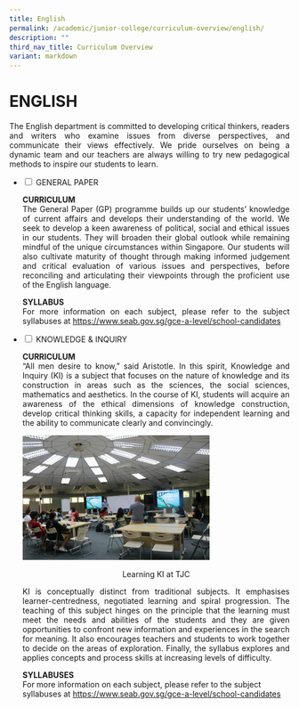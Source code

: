 ```yaml
---
title: English
permalink: /academic/junior-college/curriculum-overview/english/
description: ""
third_nav_title: Curriculum Overview
variant: markdown
---
```

# ENGLISH

<p style="text-align: justify;">The English department is committed to developing critical thinkers, readers and writers who examine issues from diverse perspectives, and communicate their views effectively. We pride ourselves on being a dynamic team and our teachers are always willing to try new pedagogical methods to inspire our students to learn.</p>

<ul class="jekyllcodex_accordion">
  <li>
    <input type="checkbox" id="accordion1">
    <label for="accordion1">GENERAL PAPER</label>
    <div>
			<p style="text-align: justify;"><b>CURRICULUM</b><br>The General Paper (GP) programme builds up our students’ knowledge of current affairs and develops their understanding of the world. We seek to develop a keen awareness of political, social and ethical issues in our students. They will broaden their global outlook while remaining mindful of the unique circumstances within Singapore. Our students will also cultivate maturity of thought through making informed judgement and critical evaluation of various issues and perspectives, before reconciling and articulating their viewpoints through the proficient use of the English language.</p>
		
<p style="text-align: justify;"><b>SYLLABUS</b><br>For more information on each subject, please refer to the subject syllabuses at <a href="https://www.seab.gov.sg/gce-a-level/school-candidates" target="_blank">https://www.seab.gov.sg/gce-a-level/school-candidates</a></p>
    </div>
	</li> 
  <li>
    <input type="checkbox" id="accordion2">
    <label for="accordion2">KNOWLEDGE &amp; INQUIRY</label>
    <div>
			<p style="text-align: justify;"><b>CURRICULUM</b><br>“All men desire to know,” said Aristotle. In this spirit, Knowledge and Inquiry (KI) is a subject that focuses on the nature of knowledge and its construction in areas such as the sciences, the social sciences, mathematics and aesthetics. In the course of KI, students will acquire an awareness of the ethical dimensions of knowledge construction, develop critical thinking skills, a capacity for independent learning and the ability to communicate clearly and convincingly.</p>
			<img src="/images/Academic/Curriculum%20Overview/English/Learning%20KI%20at%20TJC.jpg" style="width:70%">
			<p style="text-align: center;"> Learning KI at TJC</p>
			<p style="text-align: justify;">KI is conceptually distinct from traditional subjects. It emphasises learner-centredness, negotiated learning and spiral progression. The teaching of this subject hinges on the principle that the learning must meet the needs and abilities of the students and they are given opportunities to confront new information and experiences in the search for meaning. It also encourages teachers and students to work together to decide on the areas of exploration. Finally, the syllabus explores and applies concepts and process skills at increasing levels of difficulty.</p>
			<p><b>SYLLABUSES</b><br>For more information on each subject, please refer to the subject syllabuses at <a href="https://www.seab.gov.sg/gce-a-level/school-candidates" target="_blank">https://www.seab.gov.sg/gce-a-level/school-candidates</a><br></p>
    </div>
	</li> 
	</ul>